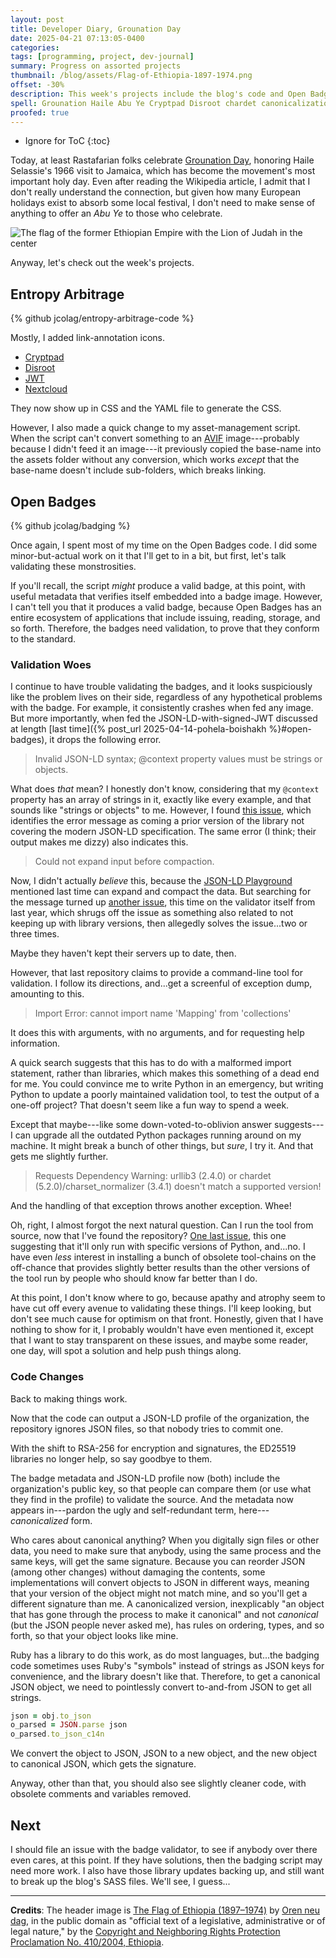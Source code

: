 ```yaml
---
layout: post
title: Developer Diary, Grounation Day
date: 2025-04-21 07:13:05-0400
categories:
tags: [programming, project, dev-journal]
summary: Progress on assorted projects
thumbnail: /blog/assets/Flag-of-Ethiopia-1897-1974.png
offset: -30%
description: This week's projects include the blog's code and Open Badges.
spell: Grounation Haile Abu Ye Cryptpad Disroot chardet canonicalization canonicalized Oren neu
proofed: true
---
```


* Ignore for ToC
{:toc}

Today, at least Rastafarian folks celebrate [Grounation Day](https://en.wikipedia.org/wiki/Grounation_Day), honoring Haile Selassie's 1966 visit to Jamaica, which has become the movement's most important holy day.  Even after reading the Wikipedia article, I admit that I don't really understand the connection, but given how many European holidays exist to absorb some local festival, I don't need to make sense of anything to offer an *Abu Ye* to those who celebrate.

![The flag of the former Ethiopian Empire with the Lion of Judah in the center](/blog/assets/Flag-of-Ethiopia-1897-1974.png "When people talk about flags, they don't talk nearly enough about the era when people put extremely fussy national symbols on them for people to sew...")

Anyway, let's check out the week's projects.

## Entropy Arbitrage

{% github jcolag/entropy-arbitrage-code %}

Mostly, I added link-annotation icons.

- [Cryptpad](https://cryptpad.org)
- [Disroot](https://disroot.org)
- [JWT](https://jwt.io)
- [Nextcloud](https://nextcloud.com)

They now show up in CSS and the YAML file to generate the CSS.

However, I also made a quick change to my asset-management script.  When the script can't convert something to an [AVIF](https://en.wikipedia.org/wiki/AVIF) image---probably because I didn't feed it an image---it previously copied the base-name into the assets folder without any conversion, which works *except* that the base-name doesn't include sub-folders, which breaks linking.

## Open Badges

{% github jcolag/badging %}

Once again, I spent most of my time on the Open Badges code.  I did some minor-but-actual work on it that I'll get to in a bit, but first, let's talk validating these monstrosities.

If you'll recall, the script *might* produce a valid badge, at this point, with useful metadata that verifies itself embedded into a badge image.  However, I can't tell you that it produces a valid badge, because Open Badges has an entire ecosystem of applications that include issuing, reading, storage, and so forth.  Therefore, the badges need validation, to prove that they conform to the standard.

### Validation Woes

I continue to have trouble validating the badges, and it looks suspiciously like the problem lives on their side, regardless of any hypothetical problems with the badge.  For example, it consistently crashes when fed any image.  But more importantly, when fed the JSON-LD-with-signed-JWT discussed at length [last time]({% post_url 2025-04-14-pohela-boishakh %}#open-badges), it drops the following error.

> Invalid JSON-LD syntax; @context property values must be strings or objects.

What does *that* mean?  I honestly don't know, considering that my `@context` property has an array of strings in it, exactly like every example, and that sounds like "strings or objects" to me.  However, I found [this issue](https://github.com/digitalbazaar/pyld/issues/99), which identifies the error message as coming a prior version of the library not covering the modern JSON-LD specification.  The same error (I think; their output makes me dizzy) also indicates this.

> Could not expand input before compaction.

Now, I didn't actually *believe* this, because the [JSON-LD Playground](https://json-ld.org/playground/) mentioned last time can expand and compact the data.  But searching for the message turned up [another issue](https://github.com/1EdTech/openbadges-validator-core/issues/257), this time on the validator itself from last year, which shrugs off the issue as something also related to not keeping up with library versions, then allegedly solves the issue...two or three times.

Maybe they haven't kept their servers up to date, then.

However, that last repository claims to provide a command-line tool for validation.  I follow its directions, and...get a screenful of exception dump, amounting to this.

> Import Error: cannot import name 'Mapping' from 'collections'

It does this with arguments, with no arguments, and for requesting help information.

A quick search suggests that this has to do with a malformed import statement, rather than libraries, which makes this something of a dead end for me.  You could convince me to write Python in an emergency, but writing Python to update a poorly maintained validation tool, to test the output of a one-off project?  That doesn't seem like a fun way to spend a week.

Except that maybe---like some down-voted-to-oblivion answer suggests---I can upgrade all the outdated Python packages running around on my machine.  It might break a bunch of other things, but *sure*, I try it.  And that gets me slightly further.

> Requests Dependency Warning: urllib3 (2.4.0) or chardet (5.2.0)/charset_normalizer (3.4.1) doesn't match a supported version!

And the handling of that exception throws another exception.  Whee!

Oh, right, I almost forgot the next natural question.  Can I run the tool from source, now that I've found the repository?  [One last issue](https://github.com/1EdTech/openbadges-validator-core/issues/247), this one suggesting that it'll only run with specific versions of Python, and...no.  I have even *less* interest in installing a bunch of obsolete tool-chains on the off-chance that provides slightly better results than the other versions of the tool run by people who should know far better than I do.

At this point, I don't know where to go, because apathy and atrophy seem to have cut off every avenue to validating these things.  I'll keep looking, but don't see much cause for optimism on that front.  Honestly, given that I have nothing to show for it, I probably wouldn't have even mentioned it, except that I want to stay transparent on these issues, and maybe some reader, one day, will spot a solution and help push things along.

### Code Changes

Back to making things work.

Now that the code can output a JSON-LD profile of the organization, the repository ignores JSON files, so that nobody tries to commit one.

With the shift to RSA-256 for encryption and signatures, the ED25519 libraries no longer help, so say goodbye to them.

The badge metadata and JSON-LD profile now (both) include the organization's public key, so that people can compare them (or use what they find in the profile) to validate the source.  And the metadata now appears in---pardon the ugly and self-redundant term, here---*canonicalized* form.

Who cares about canonical anything?  When you digitally sign files or other data, you need to make sure that anybody, using the same process and the same keys, will get the same signature.  Because you can reorder JSON (among other changes) without damaging the contents, some implementations will convert objects to JSON in different ways, meaning that your version of the object might not match mine, and so you'll get a different signature than me.  A canonicalized version, inexplicably "an object that has gone through the process to make it canonical" and not *canonical* (but the JSON people never asked me), has rules on ordering, types, and so forth, so that your object looks like mine.

Ruby has a library to do this work, as do most languages, but...the badging code sometimes uses Ruby's "symbols" instead of strings as JSON keys for convenience, and the library doesn't like that.  Therefore, to get a canonical JSON object, we need to pointlessly convert to-and-from JSON to get all strings.

```ruby
json = obj.to_json
o_parsed = JSON.parse json
o_parsed.to_json_c14n
```

We convert the object to JSON, JSON to a new object, and the new object to canonical JSON, which gets the signature.

Anyway, other than that, you should also see slightly cleaner code, with obsolete comments and variables removed.

## Next

I should file an issue with the badge validator, to see if anybody over there even cares, at this point.  If they have solutions, then the badging script may need more work.  I also have those library updates backing up, and still want to break up the blog's SASS files.  We'll see, I guess...

* * *

**Credits**:  The header image is [The Flag of Ethiopia (1897–1974)](https://commons.wikimedia.org/wiki/File:Flag_of_Ethiopia_%281897%E2%80%931974%29.svg) by [Oren neu dag](https://commons.wikimedia.org/wiki/User:Oren_neu_dag), in the public domain as "official text of a legislative, administrative or of legal nature," by the [Copyright and Neighboring Rights Protection Proclamation No. 410/2004, Ethiopia](https://www.wipo.int/wipolex/en/legislation/details/5306).
